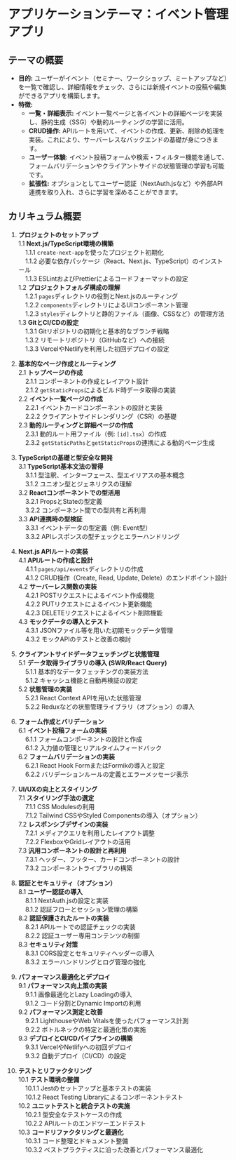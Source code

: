 # アプリケーションテーマ：イベント管理アプリ

## テーマの概要
- **目的:** ユーザーがイベント（セミナー、ワークショップ、ミートアップなど）を一覧で確認し、詳細情報をチェック、さらには新規イベントの投稿や編集ができるアプリを構築します。
- **特徴:**
    - **一覧・詳細表示:** イベント一覧ページと各イベントの詳細ページを実装し、静的生成（SSG）や動的ルーティングの学習に活用。
    - **CRUD操作:** APIルートを用いて、イベントの作成、更新、削除の処理を実装。これにより、サーバーレスなバックエンドの基礎が身につきます。
    - **ユーザー体験:** イベント投稿フォームや検索・フィルター機能を通して、フォームバリデーションやクライアントサイドの状態管理の学習も可能です。
    - **拡張性:** オプションとしてユーザー認証（NextAuth.jsなど）や外部API連携を取り入れ、さらに学習を深めることができます。

## カリキュラム概要
1. **プロジェクトのセットアップ**  
   1.1 **Next.js/TypeScript環境の構築**  
   &nbsp;&nbsp;&nbsp;&nbsp;1.1.1 `create-next-app`を使ったプロジェクト初期化  
   &nbsp;&nbsp;&nbsp;&nbsp;1.1.2 必要な依存パッケージ（React、Next.js、TypeScript）のインストール  
   &nbsp;&nbsp;&nbsp;&nbsp;1.1.3 ESLintおよびPrettierによるコードフォーマットの設定  
   1.2 **プロジェクトフォルダ構成の理解**  
   &nbsp;&nbsp;&nbsp;&nbsp;1.2.1 `pages`ディレクトリの役割とNext.jsのルーティング  
   &nbsp;&nbsp;&nbsp;&nbsp;1.2.2 `components`ディレクトリによるUIコンポーネント管理  
   &nbsp;&nbsp;&nbsp;&nbsp;1.2.3 `styles`ディレクトリと静的ファイル（画像、CSSなど）の管理方法  
   1.3 **GitとCI/CDの設定**  
   &nbsp;&nbsp;&nbsp;&nbsp;1.3.1 Gitリポジトリの初期化と基本的なブランチ戦略  
   &nbsp;&nbsp;&nbsp;&nbsp;1.3.2 リモートリポジトリ（GitHubなど）への接続  
   &nbsp;&nbsp;&nbsp;&nbsp;1.3.3 VercelやNetlifyを利用した初回デプロイの設定

2. **基本的なページ作成とルーティング**  
   2.1 **トップページの作成**  
   &nbsp;&nbsp;&nbsp;&nbsp;2.1.1 コンポーネントの作成とレイアウト設計  
   &nbsp;&nbsp;&nbsp;&nbsp;2.1.2 `getStaticProps`によるビルド時データ取得の実装  
   2.2 **イベント一覧ページの作成**  
   &nbsp;&nbsp;&nbsp;&nbsp;2.2.1 イベントカードコンポーネントの設計と実装  
   &nbsp;&nbsp;&nbsp;&nbsp;2.2.2 クライアントサイドレンダリング（CSR）の基礎  
   2.3 **動的ルーティングと詳細ページの作成**  
   &nbsp;&nbsp;&nbsp;&nbsp;2.3.1 動的ルート用ファイル（例: `[id].tsx`）の作成  
   &nbsp;&nbsp;&nbsp;&nbsp;2.3.2 `getStaticPaths`と`getStaticProps`の連携による動的ページ生成

3. **TypeScriptの基礎と型安全な開発**  
   3.1 **TypeScript基本文法の習得**  
   &nbsp;&nbsp;&nbsp;&nbsp;3.1.1 型注釈、インターフェース、型エイリアスの基本概念  
   &nbsp;&nbsp;&nbsp;&nbsp;3.1.2 ユニオン型とジェネリクスの理解  
   3.2 **Reactコンポーネントでの型活用**  
   &nbsp;&nbsp;&nbsp;&nbsp;3.2.1 PropsとStateの型定義  
   &nbsp;&nbsp;&nbsp;&nbsp;3.2.2 コンポーネント間での型共有と再利用  
   3.3 **API連携時の型検証**  
   &nbsp;&nbsp;&nbsp;&nbsp;3.3.1 イベントデータの型定義（例: Event型）  
   &nbsp;&nbsp;&nbsp;&nbsp;3.3.2 APIレスポンスの型チェックとエラーハンドリング

4. **Next.js APIルートの実装**  
   4.1 **APIルートの作成と設計**  
   &nbsp;&nbsp;&nbsp;&nbsp;4.1.1 `pages/api/events`ディレクトリの作成  
   &nbsp;&nbsp;&nbsp;&nbsp;4.1.2 CRUD操作（Create, Read, Update, Delete）のエンドポイント設計  
   4.2 **サーバーレス関数の実装**  
   &nbsp;&nbsp;&nbsp;&nbsp;4.2.1 POSTリクエストによるイベント作成機能  
   &nbsp;&nbsp;&nbsp;&nbsp;4.2.2 PUTリクエストによるイベント更新機能  
   &nbsp;&nbsp;&nbsp;&nbsp;4.2.3 DELETEリクエストによるイベント削除機能  
   4.3 **モックデータの導入とテスト**  
   &nbsp;&nbsp;&nbsp;&nbsp;4.3.1 JSONファイル等を用いた初期モックデータ管理  
   &nbsp;&nbsp;&nbsp;&nbsp;4.3.2 モックAPIのテストと改善の検討

5. **クライアントサイドデータフェッチングと状態管理**  
   5.1 **データ取得ライブラリの導入 (SWR/React Query)**  
   &nbsp;&nbsp;&nbsp;&nbsp;5.1.1 基本的なデータフェッチングの実装方法  
   &nbsp;&nbsp;&nbsp;&nbsp;5.1.2 キャッシュ機能と自動再検証の設定  
   5.2 **状態管理の実装**  
   &nbsp;&nbsp;&nbsp;&nbsp;5.2.1 React Context APIを用いた状態管理  
   &nbsp;&nbsp;&nbsp;&nbsp;5.2.2 Reduxなどの状態管理ライブラリ（オプション）の導入

6. **フォーム作成とバリデーション**  
   6.1 **イベント投稿フォームの実装**  
   &nbsp;&nbsp;&nbsp;&nbsp;6.1.1 フォームコンポーネントの設計と作成  
   &nbsp;&nbsp;&nbsp;&nbsp;6.1.2 入力値の管理とリアルタイムフィードバック  
   6.2 **フォームバリデーションの実装**  
   &nbsp;&nbsp;&nbsp;&nbsp;6.2.1 React Hook FormまたはFormikの導入と設定  
   &nbsp;&nbsp;&nbsp;&nbsp;6.2.2 バリデーションルールの定義とエラーメッセージ表示

7. **UI/UXの向上とスタイリング**  
   7.1 **スタイリング手法の選定**  
   &nbsp;&nbsp;&nbsp;&nbsp;7.1.1 CSS Modulesの利用  
   &nbsp;&nbsp;&nbsp;&nbsp;7.1.2 Tailwind CSSやStyled Componentsの導入（オプション）  
   7.2 **レスポンシブデザインの実装**  
   &nbsp;&nbsp;&nbsp;&nbsp;7.2.1 メディアクエリを利用したレイアウト調整  
   &nbsp;&nbsp;&nbsp;&nbsp;7.2.2 FlexboxやGridレイアウトの活用  
   7.3 **汎用コンポーネントの設計と再利用**  
   &nbsp;&nbsp;&nbsp;&nbsp;7.3.1 ヘッダー、フッター、カードコンポーネントの設計  
   &nbsp;&nbsp;&nbsp;&nbsp;7.3.2 コンポーネントライブラリの構築

8. **認証とセキュリティ（オプション）**  
   8.1 **ユーザー認証の導入**  
   &nbsp;&nbsp;&nbsp;&nbsp;8.1.1 NextAuth.jsの設定と実装  
   &nbsp;&nbsp;&nbsp;&nbsp;8.1.2 認証フローとセッション管理の構築  
   8.2 **認証保護されたルートの実装**  
   &nbsp;&nbsp;&nbsp;&nbsp;8.2.1 APIルートでの認証チェックの実装  
   &nbsp;&nbsp;&nbsp;&nbsp;8.2.2 認証ユーザー専用コンテンツの制御  
   8.3 **セキュリティ対策**  
   &nbsp;&nbsp;&nbsp;&nbsp;8.3.1 CORS設定とセキュリティヘッダーの導入  
   &nbsp;&nbsp;&nbsp;&nbsp;8.3.2 エラーハンドリングとログ管理の強化

9. **パフォーマンス最適化とデプロイ**  
   9.1 **パフォーマンス向上策の実装**  
   &nbsp;&nbsp;&nbsp;&nbsp;9.1.1 画像最適化とLazy Loadingの導入  
   &nbsp;&nbsp;&nbsp;&nbsp;9.1.2 コード分割とDynamic Importの利用  
   9.2 **パフォーマンス測定と改善**  
   &nbsp;&nbsp;&nbsp;&nbsp;9.2.1 LighthouseやWeb Vitalsを使ったパフォーマンス計測  
   &nbsp;&nbsp;&nbsp;&nbsp;9.2.2 ボトルネックの特定と最適化策の実施  
   9.3 **デプロイとCI/CDパイプラインの構築**  
   &nbsp;&nbsp;&nbsp;&nbsp;9.3.1 VercelやNetlifyへの初回デプロイ  
   &nbsp;&nbsp;&nbsp;&nbsp;9.3.2 自動デプロイ（CI/CD）の設定

10. **テストとリファクタリング**  
    10.1 **テスト環境の整備**  
    &nbsp;&nbsp;&nbsp;&nbsp;10.1.1 Jestのセットアップと基本テストの実装  
    &nbsp;&nbsp;&nbsp;&nbsp;10.1.2 React Testing Libraryによるコンポーネントテスト  
    10.2 **ユニットテストと統合テストの実施**  
    &nbsp;&nbsp;&nbsp;&nbsp;10.2.1 型安全なテストケースの作成  
    &nbsp;&nbsp;&nbsp;&nbsp;10.2.2 APIルートのエンドツーエンドテスト  
    10.3 **コードリファクタリングと最適化**  
    &nbsp;&nbsp;&nbsp;&nbsp;10.3.1 コード整理とドキュメント整備  
    &nbsp;&nbsp;&nbsp;&nbsp;10.3.2 ベストプラクティスに沿った改善とパフォーマンス最適化
